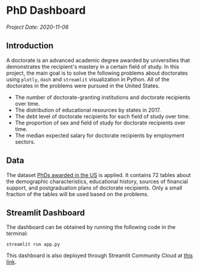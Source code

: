 # PhD Dashboard

*Project Date: 2020-11-06*

## Introduction

A doctorate is an advanced academic degree awarded by universities that demonstrates the recipient's mastery in a certain field of study. In this project, the main goal is to solve the following problems about doctorates using `plotly`, `dash` and `streamlit` visualization in Python. All of the doctorates in the problems were pursued in the United States.

- The number of doctorate-granting institutions and doctorate recipients over time.
- The distribution of educational resources by states in 2017.
- The debt level of doctorate recipients for each field of study over time.
- The proportion of sex and field of study for doctorate recipients over time.
- The median expected salary for doctorate recipients by employment sectors.

## Data

The dataset [PhDs awarded in the US](https://ncses.nsf.gov/pubs/nsf19301/data) is applied. It contains 72 tables about the demographic characteristics, educational history, sources of financial support, and postgraduation plans of doctorate recipients. Only a small fraction of the tables will be used based on the problems.

<!-- ## Dash Plots

- [Problem 1 plot](https://chart-studio.plotly.com/~Mingxuan-Yang/6/#/)
- [Problem 2 plot](https://doctorate-distribution.herokuapp.com/)
- [Problem 3 and 4 plot](https://doctorate-characteristic-1.herokuapp.com/)
- [Problem 5 plot](https://doctorate-salary.herokuapp.com/) -->

## Streamlit Dashboard

The dashboard can be obtained by running the following code in the terminal:

```
streamlit run app.py
```

This dashboard is also deployed through Streamlit Community Cloud at [this link](https://mingxuan-yang-phd-dashboard-app-onor3b.streamlit.app/).
